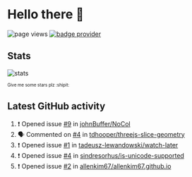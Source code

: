 # Hello there 👋

![page views](https://komarev.com/ghpvc/?username=konradlinkowski&color=brightgreen)
[![badge provider](https://anybadge.herokuapp.com/badge?label=create&message=your%20own%20badge)](https://github.com/KonradLinkowski/AnyBadge)

## Stats
![stats](https://github-readme-stats.vercel.app/api?username=KonradLinkowski&hide_title=true&show_icons=true&include_all_commits=true&count_private=true&disable_animations=true&theme=dark)

<sub><sub>Give me some stars plz :shipit:</sub></sub>

## Latest GitHub activity
<!--START_SECTION:activity-->
1. ❗️ Opened issue [#9](https://github.com/johnBuffer/NoCol/issues/9) in [johnBuffer/NoCol](https://github.com/johnBuffer/NoCol)
2. 🗣 Commented on [#4](https://github.com/tdhooper/threejs-slice-geometry/issues/4) in [tdhooper/threejs-slice-geometry](https://github.com/tdhooper/threejs-slice-geometry)
3. ❗️ Opened issue [#1](https://github.com/tadeusz-lewandowski/watch-later/issues/1) in [tadeusz-lewandowski/watch-later](https://github.com/tadeusz-lewandowski/watch-later)
4. ❗️ Opened issue [#4](https://github.com/sindresorhus/is-unicode-supported/issues/4) in [sindresorhus/is-unicode-supported](https://github.com/sindresorhus/is-unicode-supported)
5. ❗️ Opened issue [#2](https://github.com/allenkim67/allenkim67.github.io/issues/2) in [allenkim67/allenkim67.github.io](https://github.com/allenkim67/allenkim67.github.io)
<!--END_SECTION:activity-->
